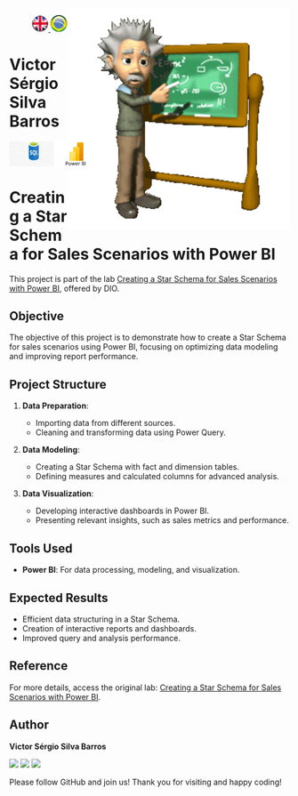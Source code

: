 <img src="./img/gif v1.gif" min-width="400px" max-width="400px" width="400px" align="right" alt="Computer iuriCode">
<p>
<div align="right"> 
<a href="./readme.md"> <img src="./img/LogoUK.png" alt="Logo UK" width="30"/></a><a href="./leiame.md"> <img src="./img/logoBrazil.png" alt="Logo Brazil" width="30"/> </a>
</div>
  <H1><b> Victor Sérgio Silva Barros </b> </H1>
</p> 

<div align="top" style="display: flex; justify-content: space-between;">
  <img src="./img/LogoSQL.jpeg" alt="SQL Logo" width="80"/>
  <img src="./img/logoBI.jpeg" alt="Power BI Logo" width="80"/>
</div>

# Creating a Star Schema for Sales Scenarios with Power BI

This project is part of the lab [Creating a Star Schema for Sales Scenarios with Power BI](https://web.dio.me/lab/criando-um-star-schema-para-cenarios-de-vendas-com-power-bi/learning/cc70d8ef-2b44-4f53-a05b-643de8e5086b?back=/track/formacao-power-bi-analyst), offered by DIO.

## Objective

The objective of this project is to demonstrate how to create a Star Schema for sales scenarios using Power BI, focusing on optimizing data modeling and improving report performance.

## Project Structure

1. **Data Preparation**:
   - Importing data from different sources.
   - Cleaning and transforming data using Power Query.

2. **Data Modeling**:
   - Creating a Star Schema with fact and dimension tables.
   - Defining measures and calculated columns for advanced analysis.

3. **Data Visualization**:
   - Developing interactive dashboards in Power BI.
   - Presenting relevant insights, such as sales metrics and performance.

## Tools Used

- **Power BI**: For data processing, modeling, and visualization.

## Expected Results

- Efficient data structuring in a Star Schema.
- Creation of interactive reports and dashboards.
- Improved query and analysis performance.

## Reference

For more details, access the original lab: [Creating a Star Schema for Sales Scenarios with Power BI](https://web.dio.me/lab/criando-um-star-schema-para-cenarios-de-vendas-com-power-bi/learning/cc70d8ef-2b44-4f53-a05b-643de8e5086b?back=/track/formacao-power-bi-analyst).

## Author

**Victor Sérgio Silva Barros**

<p align="left">
  <a href="mailto:vicssb@gmail.com" alt="Gmail" target="_blank">
  <img src="https://img.shields.io/badge/-Gmail-FF0000?style=flat-square&labelColor=FF0000&logo=gmail&logoColor=white&link=mailto:vicssb@gmail.com" /></a>

  <a href="https://www.linkedin.com/in/victor-sergio-silva-barros/" alt="Linkedin" target="_blank">
  <img src="https://img.shields.io/badge/-Linkedin-0e76a8?style=flat-square&logo=Linkedin&logoColor=white&link=https://www.linkedin.com/in/victor-sergio-silva-barros/" /></a>

  <a href="https://wa.me/+5512981328278" alt="WhatsApp" target="_blank">
  <img src="https://img.shields.io/badge/-WhatsApp-25d366?style=flat-square&labelColor=25d366&logo=whatsapp&logoColor=white&link=https://wa.me/+5512987085327"/></a>
</p>

<p>Please follow GitHub and join us! Thank you for visiting and happy coding!</p>
